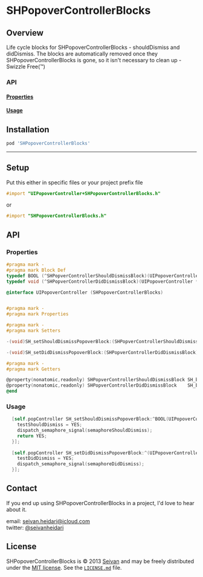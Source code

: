 SHPopoverControllerBlocks
==========

Overview
--------
Life cycle blocks for SHPopoverControllerBlocks - shouldDismiss and didDismiss. 
The blocks are automatically removed once they SHPopoverControllerBlocks is gone, so it isn't necessary to clean up - Swizzle Free(™)

### API

#### [Properties](https://github.com/seivan/SHPopoverControllerBlocks#properties-1)

#### [Usage](https://github.com/seivan/SHPopoverControllerBlocks#usage-1)

Installation
------------

```ruby
pod 'SHPopoverControllerBlocks'
```

***

Setup
-----

Put this either in specific files or your project prefix file

```objective-c
#import "UIPopoverController+SHPopoverControllerBlocks.h"
```
or
```objective-c
#import "SHPopoverControllerBlocks.h"
```

API
-----

### Properties

```objective-c
#pragma mark -
#pragma mark Block Def
typedef BOOL (^SHPopverControllerShouldDismissBlock)(UIPopoverController * thePopoverController);
typedef void (^SHPopverControllerDidDismissBlock)(UIPopoverController * thePopoverController);

@interface UIPopoverController (SHPopoverControllerBlocks)


#pragma mark -
#pragma mark Properties

#pragma mark -
#pragma mark Setters

-(void)SH_setShouldDismissPopoverBlock:(SHPopverControllerShouldDismissBlock)theBlock;

-(void)SH_setDidDismissPopoverBlock:(SHPopverControllerDidDismissBlock)theBlock;

#pragma mark -
#pragma mark Getters

@property(nonatomic,readonly) SHPopverControllerShouldDismissBlock SH_blockShouldDismissPopoverBlock;
@property(nonatomic,readonly) SHPopverControllerDidDismissBlock    SH_blockDidDismissPopoverBlock;
@end
```

### Usage

```objective-c
  [self.popController SH_setShouldDismissPopoverBlock:^BOOL(UIPopoverController *thePopoverController) {
    testShouldDismiss = YES;
    dispatch_semaphore_signal(semaphoreShouldDismiss);
    return YES;
  }];
  
  [self.popController SH_setDidDismissPopoverBlock:^(UIPopoverController *thePopoverController) {
    testDidDismiss = YES;
    dispatch_semaphore_signal(semaphoreDidDismiss);
  }];

```


Contact
-------

If you end up using SHPopoverControllerBlocks in a project, I'd love to hear about it.

email: [seivan.heidari@icloud.com](mailto:seivan.heidari@icloud.com)  
twitter: [@seivanheidari](https://twitter.com/seivanheidari)

## License

SHPopoverControllerBlocks is © 2013 [Seivan](http://www.github.com/seivan) and may be freely
distributed under the [MIT license](http://opensource.org/licenses/MIT).
See the [`LICENSE.md`](https://github.com/seivan/SHPopoverControllerBlocks/blob/master/LICENSE.md) file.

